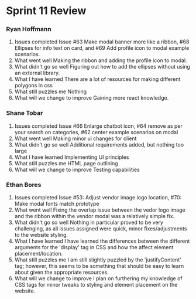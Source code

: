 # Sprint 11 Review
### Ryan Hoffmann
1. Issues completed
Issue #63 Make modal banner more like a ribbon, #68 Ellipses for info text on card, and #69 Add profile icon to modal example scenarios.
2. What went well
Making the ribbon and adding the profile icon to modal.
3. What didn't go so well
Figuring out how to add the ellipses without using an external library.
4. What I have learned
There are a lot of resources for making different polygons in css 
5. What still puzzles me
Nothing
6. What will we change to improve
Gaining more react knowledge.

### Shane Tobar
1. Issues completed
Issue #66 Enlarge chatbot icon, #64 remove as per your search on categories, #62 center example scenarios on modal
2. What went well
Making minor ui changes for client
3. What didn't go so well
Additional requirements added, but nothing too large
4. What I have learned
Implementing UI principles
5. What still puzzles me
HTML page outlining
6. What will we change to improve
Testing capabilities

### Ethan Bores
1. Issues completed
Issue #53: Adjust vendor image logo location, #70: Make modal fonts match prototype
2. What went well
Fixing the overlap issue between the vedor logo image and the ribbon within the vendor modal was a relatively simple fix.
3. What didn't go so well
Nothing in particular proved to be very challenging, as all issues assigned were quick, minor fixes/adjustments to the website styling.
4. What I have learned
I have learned the differences between the different arguments for the 'display' tag in CSS and how the affect element placement/location.
5. What still puzzles me
I am still slightly puzzled by the 'justifyContent' tag; however, this seems to be something that should be easy to learn about given the appropriate resources.
6. What will we change to improve
I plan on furthering my knowledge of CSS tags for minor tweaks to styling and element placement on the website.
